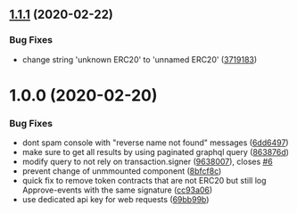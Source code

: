 ## [1.1.1](https://github.com/TripleSpeeder/token-allowance-checker/compare/v1.1.0...v1.1.1) (2020-02-22)


### Bug Fixes

* change string 'unknown ERC20' to 'unnamed ERC20' ([3719183](https://github.com/TripleSpeeder/token-allowance-checker/commit/3719183cb21dfe8eba86bc1571f8703a723a0fc4))

# 1.0.0 (2020-02-20)


### Bug Fixes

* dont spam console with "reverse name not found" messages ([6dd6497](https://github.com/TripleSpeeder/token-allowance-checker/commit/6dd6497bc8c6255bc3e27ce751bf3eb4883bbbc3))
* make sure to get all results by using paginated graphql query ([863876d](https://github.com/TripleSpeeder/token-allowance-checker/commit/863876dd56d5fffc4cd736b1960763b0ed964983))
* modify query to not rely on transaction.signer ([9638007](https://github.com/TripleSpeeder/token-allowance-checker/commit/96380073a0d0bfdd3ead6560ffc5105e3cc95578)), closes [#6](https://github.com/TripleSpeeder/token-allowance-checker/issues/6)
* prevent change of unmmounted component ([8bfcf8c](https://github.com/TripleSpeeder/token-allowance-checker/commit/8bfcf8cf57dd4d620cfe0b435c1c42dea4f08945))
* quick fix to remove token contracts that are not ERC20 but still log Approve-events with the same signature ([cc93a06](https://github.com/TripleSpeeder/token-allowance-checker/commit/cc93a061732e5ab0f6f8cb34209555498347b3b1))
* use dedicated api key for web requests ([69bb99b](https://github.com/TripleSpeeder/token-allowance-checker/commit/69bb99b4c48339734148246f8eefd42a32201dfd))

